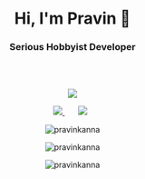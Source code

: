 <h1 align="center">Hi, I'm Pravin 👋</h1>
<h3 align="center">Serious Hobbyist Developer</h3>
<br/><br/>
<p align='center'>
<img src="https://media.giphy.com/media/13HgwGsXF0aiGY/giphy.gif" frameBorder="0" class="giphy-embed" allowFullScreen></img></p>
</a>

<p align='center'>
<a href="mailto:mp.pravinkanna@gmail.com target="_blank">
<img src="https://img.shields.io/badge/Gmail-D14836?style=for-the-badge&logo=gmail&logoColor=white">
</a>&nbsp;&nbsp;
</a>&nbsp;&nbsp;
<a href="https://www.linkedin.com/in/pravinkanna" target="_blank">
<img src="https://img.shields.io/badge/linkedin-%230077B5.svg?style=for-the-badge&logo=linkedin&logoColor=white"></a>&nbsp;&nbsp;
<p align="center"> <img src="https://komarev.com/ghpvc/?username=pravinkann&label=Profile%20views&color=0e75b6&style=flat" alt="pravinkanna" /> </p>

<p align="center">
<img align="center" src="https://github-readme-stats.vercel.app/api?username=pravinkanna&show_icons=true&locale=en" alt="pravinkanna" />
</p>

<p align="center">
<img align="center" src="https://github-readme-streak-stats.herokuapp.com/?user=pravinkanna&" alt="pravinkanna" />

</p>
